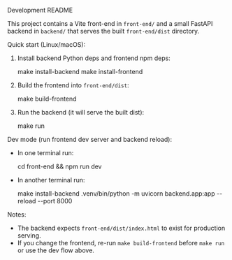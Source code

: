 Development README

This project contains a Vite front-end in `front-end/` and a small FastAPI backend in `backend/` that serves the built `front-end/dist` directory.

Quick start (Linux/macOS):

1) Install backend Python deps and frontend npm deps:

   make install-backend
   make install-frontend

2) Build the frontend into `front-end/dist`:

   make build-frontend

3) Run the backend (it will serve the built dist):

   make run

Dev mode (run frontend dev server and backend reload):

- In one terminal run:

  cd front-end && npm run dev

- In another terminal run:

  make install-backend
  .venv/bin/python -m uvicorn backend.app:app --reload --port 8000

Notes:
- The backend expects `front-end/dist/index.html` to exist for production serving.
- If you change the frontend, re-run `make build-frontend` before `make run` or use the dev flow above.
